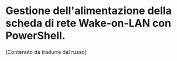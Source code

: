 # Gestione dell'alimentazione della scheda di rete Wake-on-LAN con PowerShell.

[Contenuto da tradurre dal russo]